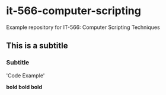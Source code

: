# it-566-computer-scripting
Example repository for IT-566: Computer Scripting Techniques

## This is a subtitle

### Subtitle

'Code Example'

**bold bold bold**

